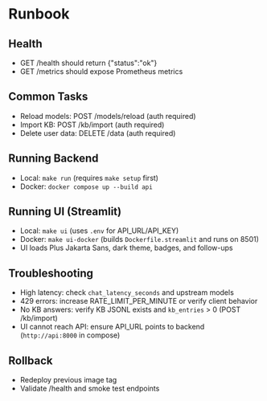 # Runbook

## Health
- GET /health should return {"status":"ok"}
- GET /metrics should expose Prometheus metrics

## Common Tasks
- Reload models: POST /models/reload (auth required)
- Import KB: POST /kb/import (auth required)
- Delete user data: DELETE /data (auth required)

## Running Backend
- Local: `make run` (requires `make setup` first)
- Docker: `docker compose up --build api`

## Running UI (Streamlit)
- Local: `make ui` (uses `.env` for API_URL/API_KEY)
- Docker: `make ui-docker` (builds `Dockerfile.streamlit` and runs on 8501)
- UI loads Plus Jakarta Sans, dark theme, badges, and follow-ups

## Troubleshooting
- High latency: check `chat_latency_seconds` and upstream models
- 429 errors: increase RATE_LIMIT_PER_MINUTE or verify client behavior
- No KB answers: verify KB JSONL exists and `kb_entries` > 0 (POST /kb/import)
- UI cannot reach API: ensure API_URL points to backend (`http://api:8000` in compose)

## Rollback
- Redeploy previous image tag
- Validate /health and smoke test endpoints
